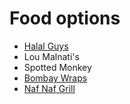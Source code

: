 # Food options

* [Halal Guys](https://thehalalguys.com/catering/catering-menu/)
* Lou Malnati's
* Spotted Monkey
* [Bombay Wraps](https://bombaywraps.com/indian-food-catering/)
* [Naf Naf Grill](https://nafnafgrill.com/catering.html)

